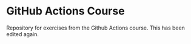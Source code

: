 # GitHub Actions Course 

Repository for exercises from the Github Actions course. This has been edited again.
